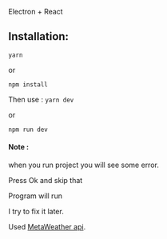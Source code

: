 Electron + React
## Installation:
`yarn`

or

`npm install`

Then use :
`yarn dev`

or

`npm run dev`

#### Note :

when you run project you will see some error.

Press Ok and skip that

Program will run

I try to fix it later.

Used [MetaWeather api](https://www.metaweather.com).
